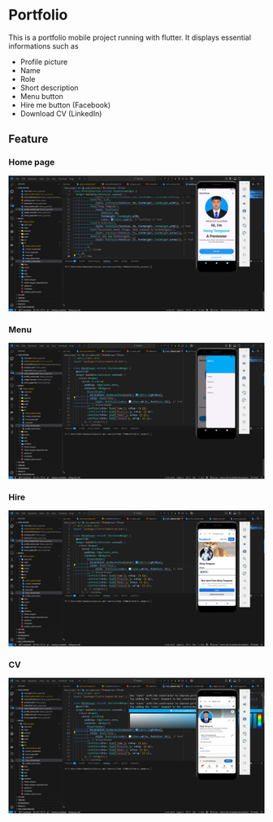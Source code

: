 # Portfolio 

This is a portfolio mobile project running with flutter. It displays essential informations such as

- Profile picture
- Name
- Role
- Short description
- Menu button
- Hire me button (Facebook)
- Download CV (LinkedIn)

## Feature
### Home page
![Profile](assets\images\profile.png)
### Menu
![Profile](assets\images\Menu.png)
### Hire
![Profile](assets\images\Hire.png)
### CV
![Profile](assets\images\CV.png)